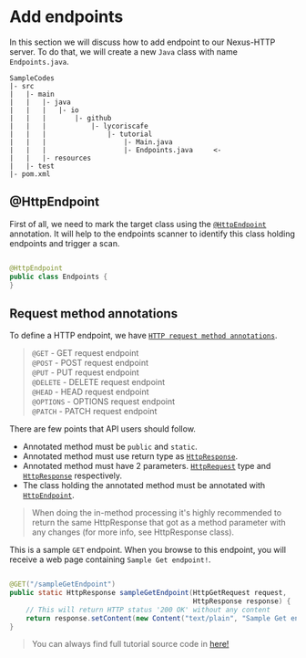 # Add endpoints

In this section we will discuss how to add endpoint to our Nexus-HTTP server. To do that, we will create a new `Java`
class with name `Endpoints.java`.

```plain text
SampleCodes
|- src
|   |- main
|   |   |- java
|   |   |   |- io
|   |   |       |- github
|   |   |           |- lycoriscafe
|   |   |               |- tutorial
|   |   |                   |- Main.java
|   |   |                   |- Endpoints.java     <-
|   |   |- resources
|   |- test
|- pom.xml
```

## @HttpEndpoint

First of all, we need to mark the target class using the [
`@HttpEndpoint`](%javadoc%/io/github/lycoriscafe/nexus/http/core/HttpEndpoint.html) annotation. It will help to the
endpoints scanner to identify this class holding endpoints and trigger a scan.

```java

@HttpEndpoint
public class Endpoints {
}
```

## Request method annotations

To define a HTTP endpoint, we have [
`HTTP request method annotations`](%javadoc%/io/github/lycoriscafe/nexus/http/core/requestMethods/annotations/package-summary.html).

> `@GET` - GET request endpoint\
> `@POST` - POST request endpoint\
> `@PUT` - PUT request endpoint\
> `@DELETE` - DELETE request endpoint\
> `@HEAD` - HEAD request endpoint\
> `@OPTIONS` - OPTIONS request endpoint\
> `@PATCH` - PATCH request endpoint

There are few points that API users should follow.

- Annotated method must be `public` and `static`.
- Annotated method must use return type as [
  `HttpResponse`](%javadoc%/io/github/lycoriscafe/nexus/http/engine/ReqResManager/httpRes/HttpResponse.html).
- Annotated method must have 2 parameters. [
  `HttpRequest`](%javadoc%/io/github/lycoriscafe/nexus/http/engine/ReqResManager/httpReq/HttpRequest.html) type and
  [`HttpResponse`](%javadoc%/io/github/lycoriscafe/nexus/http/engine/ReqResManager/httpRes/HttpResponse.html)
  respectively.
- The class holding the annotated method must be annotated with [
  `HttpEndpoint`](%javadoc%/io/github/lycoriscafe/nexus/http/core/HttpEndpoint.html).

> When doing the in-method processing it's highly recommended to return the same HttpResponse that got as a method
> parameter with any changes (for more info, see HttpResponse class).

This is a sample `GET` endpoint. When you browse to this endpoint, you will receive a web page containing
`Sample Get endpoint!`.

```java

@GET("/sampleGetEndpoint")
public static HttpResponse sampleGetEndpoint(HttpGetRequest request,
                                             HttpResponse response) {
    // This will return HTTP status '200 OK' without any content
    return response.setContent(new Content("text/plain", "Sample Get endpoint!"));
}
```

> You can always find full tutorial source code in [here!](%sample-codes%)